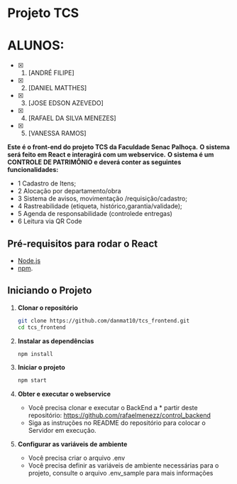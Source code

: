 # Projeto TCS
# ALUNOS:
- [x] 1. [ANDRÉ FILIPE]
- [x] 2. [DANIEL MATTHES]
- [x] 3. [JOSE EDSON AZEVEDO]
- [x] 4. [RAFAEL DA SILVA MENEZES]
- [x] 5. [VANESSA RAMOS]

**Este é o front-end do projeto TCS da Faculdade Senac Palhoça.**
**O sistema será feito em React e interagirá com um webservice.**
**O sistema é um CONTROLE DE PATRIMÔNIO e deverá conter as seguintes funcionalidades:**
  * 1 Cadastro de Itens;
  * 2 Alocação por departamento/obra
  * 3 Sistema de avisos, movimentação /requisição/cadastro;
  * 4 Rastreabilidade (etiqueta, histórico,garantia/validade);
  * 5 Agenda de responsabilidade (controlede entregas)
  * 6 Leitura via QR Code

## Pré-requisitos para rodar o React
- [Node.js](https://nodejs.org/)
- [npm](https://www.npmjs.com/).

## Iniciando o Projeto

1. **Clonar o repositório**
    ```bash
    git clone https://github.com/danmat10/tcs_frontend.git
    cd tcs_frontend
    ```

2. **Instalar as dependências**
    ```bash
    npm install
    ```

3. **Iniciar o projeto**
    ```bash
    npm start
    ```

4. **Obter e executar o webservice**
   * Você precisa clonar e executar o BackEnd a * partir deste repositório: https://github.com/rafaelmenezz/control_backend
   * Siga as instruções no README do repositório para colocar o Servidor em execução.

5. **Configurar as variáveis de ambiente**
   * Você precisa criar o arquivo .env
   * Você precisa definir as variáveis de ambiente necessárias para o projeto, consulte o arquivo .env_sample para mais informações
